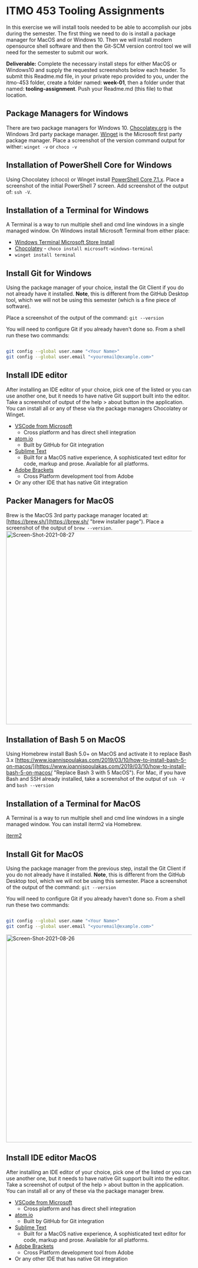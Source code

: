 # ITMO 453 Tooling Assignments

In this exercise we will install tools needed to be able to accomplish our jobs during the semester.  The first thing we need to do is install a package manager for MacOS and or Windows 10. Then we will install modern opensource shell software and then the Git-SCM version control tool we will need for the semester to submit our work.  

**Deliverable:** Complete the necessary install steps for either MacOS or Windows10 and supply the requested screenshots below each header.  To submit this Readme.md file, in your private repo provided to you, under the itmo-453 folder, create a folder named: **week-01**, then a folder under that named: **tooling-assignment**.  Push your Readme.md (this file) to that location.

## Package Managers for Windows

There are two package managers for Windows 10. [Chocolatey.org](https://chocolatey.org/ "Chocolatey.org download page") is the Windows 3rd party package manager.  [Winget](https://devblogs.microsoft.com/commandline/windows-package-manager-1-0/ "Winget Instal URL") is the Microsoft first party package manager. Place a screenshot of the version command output for wither: `winget -v` or `choco -v`

## Installation of PowerShell Core for Windows

Using Chocolatey (choco) or Winget install [PowerShell Core 7.1.x](https://chocolatey.org/packages/powershell-core "PowerShell Core 7 Download from choco").  Place a screenshot of the initial PowerShell 7 screen.  Add screenshot of the output of: ```ssh -V```.  

## Installation of a Terminal for Windows

A Terminal is a way to run multiple shell and cmd line windows in a single managed window.  On Windows install Microsoft Terminal from either place:

* [Windows Terminal Microsoft Store Install](https://www.microsoft.com/en-us/p/windows-terminal/9n0dx20hk701?activetab=pivot:overviewtab "Install Windows Terminal from Microsoft Store")
* [Chocolatey](https://community.chocolatey.org/packages/microsoft-windows-terminal/1.9.1942.0 "Chocolatey Windows Terminal Install URL") - `choco install microsoft-windows-terminal`
* `winget install terminal`

## Install Git for Windows

Using the package manager of your choice, install the Git Client if you do not already have it installed.  **Note**, this is different from the GitHub Desktop tool, which we will not be using this semester (which is a fine piece of software).

Place a screenshot of the output of the command: ```git --version```

You will need to configure Git if you already haven't done so.  From a shell run these two commands:

```bash

git config --global user.name "<Your Name>"
git config --global user.email "<youremail@example.com>"
```

## Install IDE editor

After installing an IDE editor of your choice, pick one of the listed or you can use another one, but it needs to have native Git support built into the editor.  Take a screenshot of output of the help > about button in the application.  You can install all or any of these via the package managers Chocolatey or Winget.

* [VSCode from Microsoft](https://code.visualstudio.com/ "VSCode install")
  * Cross platform and has direct shell integration
* [atom.io](https://atom.io/ "Atom.io install")
  * Built by GitHub for Git integration
* [Sublime Text](http://www.sublimetext.com/ "Submlime Text installer site")
  * Built for a MacOS native experience, A sophisticated text editor for code, markup and prose.  Available for all platforms.
* [Adobe Brackets](http://brackets.io/ "Adobe Brackets Install")
  * Cross Platform development tool from Adobe
* Or any other IDE that has native Git integration

## Packer Managers for MacOS

Brew is the MacOS 3rd party package manager located at: [https://brew.sh/](https://brew.sh/ "brew installer page"). Place a screenshot of the output of ```brew --version```.
<img width="525" alt="Screen-Shot-2021-08-27" src="https://user-images.githubusercontent.com/7771250/131199092-38d50e83-375f-4021-8554-6f922171200f.png">

## Installation of Bash 5 on MacOS

Using Homebrew install Bash 5.0+ on MacOS and activate it to replace Bash 3.x
[https://www.ioannispoulakas.com/2019/03/10/how-to-install-bash-5-on-macos/](https://www.ioannispoulakas.com/2019/03/10/how-to-install-bash-5-on-macos/ "Replace Bash 3 with 5 MacOS"). For Mac, if you have Bash and SSH already installed, take a screenshot of the output of ```ssh -V``` and ```bash --version```

## Installation of a Terminal for MacOS

A Terminal is a way to run multiple shell and cmd line windows in a single managed window.  You can install iterm2 via Homebrew.

[iterm2](https://iterm2.com/ "MacOS shell terminal")

## Install Git for MacOS

Using the package manager from the previous step, install the Git Client if you do not already have it installed.  **Note**, this is different from the GitHub Desktop tool, which we will not be using this semester.
Place a screenshot of the output of the command: ```git --version```

You will need to configure Git if you already haven't done so.  From a shell run these two commands:
```bash

git config --global user.name "<Your Name>"
git config --global user.email "<youremail@example.com>"
```

<img width="564" alt="Screen-Shot-2021-08-26" src="https://user-images.githubusercontent.com/7771250/131199090-7ba52dd9-6a6c-4446-9bab-4f54a4298806.png">

## Install IDE editor MacOS


After installing an IDE editor of your choice, pick one of the listed or you can use another one, but it needs to have native Git support built into the editor.  Take a screenshot of output of the help > about button in the application.  You can install all or any of these via the package manager brew.

* [VSCode from Microsoft](https://code.visualstudio.com/ "VSCode install")
  * Cross platform and has direct shell integration
* [atom.io](https://atom.io/ "Atom.io install")
  * Built by GitHub for Git integration
* [Sublime Text](http://www.sublimetext.com/ "Submlime Text installer site")
  * Built for a MacOS native experience, A sophisticated text editor for code, markup and prose.  Available for all platforms.
* [Adobe Brackets](http://brackets.io/ "Adobe Brackets Install")
  * Cross Platform development tool from Adobe
* Or any other IDE that has native Git integration
